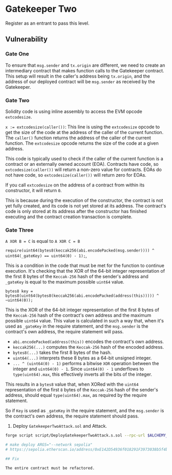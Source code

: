 # Gatekeeper Two

Register as an entrant to pass this level.

## Vulnerability

### Gate One
To ensure that `msg.sender` and `tx.origin` are different, we need to create an intermediary contract that makes function calls to the Gatekeeper contract. This setup will result in the caller's address being `tx.origin`, and the address of our deployed contract will be `msg.sender` as received by the Gatekeeper.

### Gate Two

Solidity code is using inline assembly to access the EVM opcode `extcodesize`.

`x := extcodesize(caller())`: This line is using the `extcodesize` opcode to get the size of the code at the address of the caller of the current function. The `caller()` function returns the address of the caller of the current function. The `extcodesize` opcode returns the size of the code at a given address.

This code is typically used to check if the caller of the current function is a contract or an externally owned account (EOA). Contracts have code, so `extcodesize(caller())` will return a non-zero value for contracts. EOAs do not have code, so `extcodesize(caller())` will return zero for EOAs.

If you call `extcodesize` on the address of a contract from within its constructor, it will return `0`.

This is because during the execution of the constructor, the contract is not yet fully created, and its code is not yet stored at its address. The contract's code is only stored at its address after the constructor has finished executing and the contract creation transaction is complete.

### Gate Three

`A XOR B = C` is equal to `A XOR C = B`

`require(uint64(bytes8(keccak256(abi.encodePacked(msg.sender)))) ^ uint64(_gateKey) == uint64(0) - 1);`,

This is a condition in the code that must be met for the function to continue execution. It's checking that the XOR of the 64-bit integer representation of the first 8 bytes of the `Keccak-256` hash of the sender's address and `_gateKey` is equal to the maximum possible `uint64` value.

`bytes8 key = bytes8(uint64(bytes8(keccak256(abi.encodePacked(address(this))))) ^ ~uint64(0));`

This is the XOR of the 64-bit integer representation of the first 8 bytes of the `Keccak-256` hash of the contract's own address and the maximum possible `uint64` value. This value is calculated in such a way that, when it's used as `_gateKey` in the require statement, and the `msg.sender` is the contract's own address, the require statement will pass.

- `abi.encodePacked(address(this))` encodes the contract's own address.
- `keccak256(...)` computes the `Keccak-256` hash of the encoded address.
- `bytes8(...)` takes the first 8 bytes of the hash.
- `uint64(...)` interprets these 8 bytes as a 64-bit unsigned integer.
- `... ^ (uint64(0) - 1)` performs a bitwise `XOR` operation between the integer and `uint64(0) - 1`. Since `uint64(0) - 1` underflows to `type(uint64).max`, this effectively inverts all the bits of the integer.

This results in a `bytes8` value that, when XORed with the `uint64` representation of the first `8` bytes of the `Keccak-256` hash of the sender's address, should equal `type(uint64).max`, as required by the require statement.

So if `Key` is used as `_gateKey` in the require statement, and the `msg.sender` is the contract's own address, the require statement should pass.

1. Deploy `GatekeeperTwoAttack.sol` and Attack.

```bash
forge script script/DeployGatekeeperTwoAttack.s.sol --rpc-url $ALCHEMY_RPC_URL --private-key $PRIVATE_KEY --broadcast --verify --etherscan-api-key $ETHERSCAN_API_KEY -vvvv --legacy

# make deploy ARGS="--network sepolia"
# https://sepolia.etherscan.io/address/0xE142D54936f018291F3973038b5f4b4743bcC9c0

## Fix

The entire contract must be refactored.
